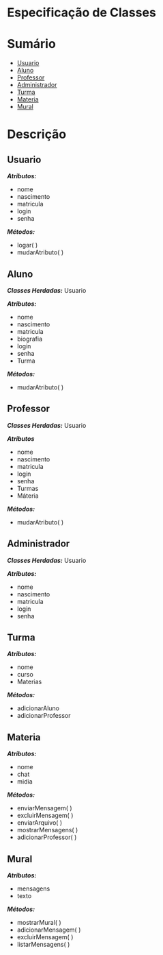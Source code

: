 # Especificação de Classes

# Sumário

- [Usuario](#Usuario)
- [Aluno](#Aluno)
- [Professor](#Professor)
- [Administrador](#Administrador)
- [Turma](#Turma)
- [Materia](#Materia)
- [Mural](#Mural)

# Descrição
## Usuario
***Atributos:***
+ nome
+ nascimento
+ matricula
+ login
+ senha

***Métodos:***
+ logar( )
+ mudarAtributo( )

## Aluno
***Classes Herdadas:*** Usuario

***Atributos:***
+ nome
+ nascimento
+ matricula
+ biografia
+ login
+ senha
+ Turma

***Métodos:***
+ mudarAtributo( )

## Professor
***Classes Herdadas:*** Usuario

***Atributos***
+ nome
+ nascimento
+ matricula
+ login
+ senha
+ Turmas
+ Máteria

***Métodos:***
+ mudarAtributo( )

## Administrador
***Classes Herdadas:*** Usuario

***Atributos:***
+ nome
+ nascimento
+ matricula
+ login
+ senha

## Turma
***Atributos:***
+ nome
+ curso
+ Materias

***Métodos:***
+ adicionarAluno
+ adicionarProfessor

## Materia
***Atributos:***
+ nome
+ chat
+ midia

***Métodos:***
+ enviarMensagem( )
+ excluirMensagem( )
+ enviarArquivo( )
+ mostrarMensagens( )
+ adicionarProfessor( )

## Mural
***Atributos:***
+ mensagens
+ texto

***Métodos:***
+ mostrarMural( )
+ adicionarMensagem( )
+ excluirMensagem( )
+ listarMensagens( )